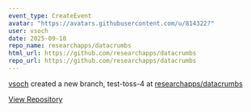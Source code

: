 ```yaml
---
event_type: CreateEvent
avatar: "https://avatars.githubusercontent.com/u/814322?"
user: vsoch
date: 2025-09-10
repo_name: researchapps/datacrumbs
html_url: https://github.com/researchapps/datacrumbs
repo_url: https://github.com/researchapps/datacrumbs
---
```


<a href='https://github.com/vsoch' target='_blank'>vsoch</a> created a new branch, test-toss-4 at <a href='https://github.com/researchapps/datacrumbs' target='_blank'>researchapps/datacrumbs</a>

<a href='https://github.com/researchapps/datacrumbs' target='_blank'>View Repository</a>